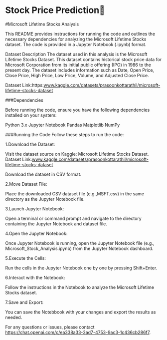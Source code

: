 # Stock Price Prediction🚀 
#Microsoft Lifetime Stocks Analysis

This README provides instructions for running the code and outlines the necessary dependencies for analyzing the Microsoft Lifetime Stocks dataset. The code is provided in a Jupyter Notebook (.ipynb) format.

Dataset Description The dataset used in this analysis is the Microsoft Lifetime Stocks Dataset. This dataset contains historical stock price data for Microsoft Corporation from its initial public offering (IPO) in 1986 to the present day. The dataset includes information such as Date, Open Price, Close Price, High Price, Low Price, Volume, and Adjusted Close Price.

<bold>Dataset Link</bold>:https:www.kaggle.com/datasets/prasoonkottarathil/microsoft-lifetime-stocks-dataset

###Dependencies

Before running the code, ensure you have the following dependencies installed on your system:

Python 3.x Jupyter Notebook Pandas Matplotlib NumPy

###Running the Code Follow these steps to run the code:

1.Download the Dataset:

Visit the dataset source on Kaggle: Microsoft Lifetime Stocks Dataset. Dataset Link:www.kaggle.com/datasets/prasoonkottarathil/microsoft-lifetime-stocks-dataset

Download the dataset in CSV format.

2.Move Dataset File:

Place the downloaded CSV dataset file (e.g.,MSFT.csv) in the same directory as the Jupyter Notebook file.

3.Launch Jupyter Notebook:

Open a terminal or command prompt and navigate to the directory containing the Jupyter Notebook and dataset file.

4.Open the Jupyter Notebook:

Once Jupyter Notebook is running, open the Jupyter Notebook file (e.g., Microsoft_Stock_Analysis.ipynb) from the Jupyter Notebook dashboard.

5.Execute the Cells:

Run the cells in the Jupyter Notebook one by one by pressing Shift+Enter.

6.Interact with the Notebook:

Follow the instructions in the Notebook to analyze the Microsoft Lifetime Stocks dataset.

7.Save and Export:

You can save the Notebbook with your changes and export the results as needed.

For any questions or issues, please contact https://chat.openai.com/c/ea338a33-3ad7-4753-9ac3-1c436cb286f7.
